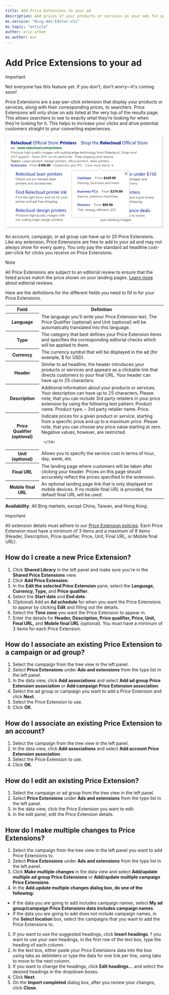 ```yaml
---
title: Add Price Extensions to your ad
description: Add prices of your products or services on your ads for potential customers.
ms.service: "Bing-Ads-Editor-v11"
ms.topic: "article"
author: eric-urban
ms.author: eur
---
```


# Add Price Extensions to your ad

> [!IMPORTANT]
> Not everyone has this feature yet. If you don't, don't worry—it's coming soon!

Price Extensions are a pay-per-click extension that display your products or services, along with their corresponding prices, to searchers. Price Extensions will only show on ads listed at the very top of the results page. This allows searchers to see to exactly what they’re looking for when they’re looking for it. This helps to increase your clicks and drive potential customers straight to your converting experiences.

![Price Extensions](../images/BA_Conc_Extension_Price.png)

An account, campaign, or ad group can have up to 20 Price Extensions. Like any extension, Price Extensions are free to add to your ad and may not always show for every query. You only pay the standard ad headline cost-per-click for clicks you receive on Price Extensions.

> [!NOTE]
> All Price Extensions are subject to an editorial review to ensure that the listed prices match the price shown on your landing pages. [Learn more](https://go.microsoft.com/fwlink?LinkId=746651) about editorial reviews.

Here are the definitions for the different fields you need to fill in for your Price Extensions.

<table>
  <tr>
    <th scope="col">Field</th>
    <th scope="col">Definition</th>
  </tr>
  <tr>
    <th scope="row" style="background:transparent">Language</th>
    <td>The language you'll write your Price Extension text. The Price Qualifier (optional) and Unit (optional) will be automatically translated into this language.</td>
  </tr>
  <tr>
    <th scope="row" style="background:transparent">Type</th>
    <td>The category that best defines your Price Extension items and specifies the corresponding editorial checks which will be applied to them.</td>
  </tr>
  <tr>
    <th scope="row" style="background:transparent">Currency</th>
    <td>The currency symbol that will be displayed in the ad (for example, $ for USD).</td>
  </tr>
  <tr>
    <th scope="row" style="background:transparent">Header</th>
    <td>Similar to ad headline, the header introduces your products or services and appears as a clickable link that directs customers to your final URL. Your header can have up to 25 characters.</td>
  </tr>
  <tr>
    <th scope="row" style="background:transparent">Description</th>
    <td>Additional information about your products or services. Your description can have up to 25 characters. Please note, that you can include 3rd party retailers in your price extension by using the following text pattern: Product name. Product type. – 3rd party retailer name. Price.</td>
  </tr>
  <tr>
    <th scope="row" style="background:transparent">Price Qualifier (optional)</th>
    <td>
      Indicate prices for a given product or service, starting from a specific price and up to a maximum price. Please note, that you can choose any price value starting at zero. Negative values, however, are restricted.

     </td>
  </tr>
  <tr>
    <th scope="row" style="background:transparent">Unit (optional)</th>
    <td>Allows you to specify the service cost in terms of hour, day, week, etc.</td>
  </tr>
  <tr>
    <th scope="row" style="background:transparent">Final URL</th>
    <td>The landing page where customers will be taken after clicking your header. Prices on this page should accurately reflect the prices specified in the extension.</td>
  </tr>
  <tr>
    <th scope="row" style="background:transparent">Mobile final URL</th>
    <td>An optional landing page link that is only displayed on mobile devices. If no mobile final URL is provided, the default final URL will be used.</td>
  </tr>
</table>

**Availability**: All Bing markets, except China, Taiwan, and Hong Kong.

> [!IMPORTANT]
> All extension details must adhere to our [Price Extension policies](https://go.microsoft.com/fwlink?LinkId=746651).
> Each Price Extension must have a minimum of 3 items and a maximum of 8 items (Header, Description, Price qualifier, Price, Unit, Final URL, or Mobile final URL).

## How do I create a new Price Extension?
1. Click **Shared Library** in the left panel and make sure you're in the **Shared Price Extensions** view.
1. Click **Add Price Extension**.
1. In the **Edit the selected Price Extension** pane, select the **Language, Currency, Type,** and **Price qualifier**.
1. Select the **Start date** and **End date**.
1. (Optional) Add an **Ad schedule** for when you want the Price Extensions to appear by clicking **Edit** and filling out the details.
1. Select the **Time zone** you want the Price Extension to appear in.
1. Enter the details for **Header, Description, Price qualifier, Price, Unit, Final URL,** and **Mobile final URL** (optional). You must have a minimum of 3 items for each Price Extension.

## How do I associate an existing Price Extension to a campaign or ad group?
1. Select the campaign from the tree view in the left panel.
1. Select **Price Extensions** under **Ads and extensions** from the type list in the left panel.
1. In the data view, click **Add associations** and select **Add ad group Price Extension association** or **Add campaign Price Extension association**.
1. Select the ad group or campaign you want to add a Price Extension and click **Next**.
1. Select the Price Extension to use.
1. Click **OK**.

## How do I associate an existing Price Extension to an account?
1. Select the campaign from the tree view in the left panel.
1. In the data view, click **Add associations** and select **Add account Price Extension association**.
1. Select the Price Extension to use.
1. Click **OK**.

## How do I edit an existing Price Extension?
1. Select the campaign or ad group from the tree view in the left panel.
1. Select **Price Extensions** under **Ads and extensions** from the type list in the left panel.
1. In the data view, click the Price Extension you want to edit.
1. In the edit panel, edit the Price Extension details.

## How do I make multiple changes to Price Extensions?
1. Select the campaign from the tree view in the left panel you want to add Price Extensions to.
1. Select **Price Extensions** under **Ads and extensions** from the type list in the left panel.
1. Click **Make multiple changes** in the data view and select **Add/update multiple ad group Price Extensions** or **Add/update multiple campaign Price Extensions**.
1. In the **Add.update multiple changes dialog box, do one of the following:**
  - If the data you are going to add includes campaign names, select **My ad group/campaign Price Extensions data includes campaign names**.
  - If the data you are going to add does not include campaign names, in the **Select location** box, select the campaigns that you want to add the Price Extensions to.

1. If you want to use the suggested headings, click **Insert headings**. f you want to use your own headings, in the first row of the text box, type the heading of each column.
1. In the text box, either paste your Price Extensions data into the box using tabs as delimiters or type the data for one link per line, using tabs to move to the next column.
1. If you want to change the headings, click **Edit headings...** and select the desired headings in the dropdown boxes.
1. Click **Next**.
1. On the **Import completed** dialog box, after you review your changes, click **Close**.


